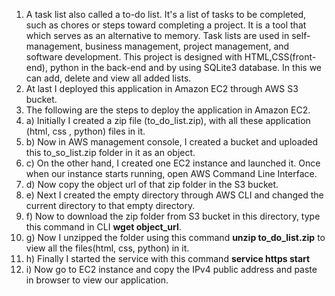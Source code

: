 1) A task list also called a to-do list. It's a list of tasks to be completed, such as chores or steps toward completing a project. It is a tool that which serves as an alternative to memory. Task lists are used in self-management, business management, project management, and software development. This project is designed with HTML,CSS(front-end), python in the back-end and by using SQLite3 database. In this we can add, delete and view all added lists.
2) At last I deployed this application in Amazon EC2 through AWS S3 bucket. 
3) The following are the steps to deploy the application in Amazon EC2.
4)   a) Initially I created a zip file (to_do_list.zip), with all these application (html, css , python) files in it.
5)   b) Now in AWS management console, I created a bucket and uploaded this to_so_list.zip folder in it as an object.
6)   c) On the other hand, I created one EC2 instance and launched it. Once when our instance starts running, open AWS Command Line Interface.
7)   d) Now copy the object url of that zip folder in the S3 bucket.
8)   e) Next I created the empty directory through AWS CLI and changed the current directory to that empty directory.
9)   f) Now to download the zip folder from S3 bucket in this directory, type this command in CLI **wget object_url**.
10)  g) Now I unzipped the folder using this command **unzip to_do_list.zip** to view all the files(html, css, python) in it.
11)  h) Finally I started the service with this command **service https start**
12)  i) Now go to EC2 instance and copy the IPv4 public address and paste in browser to view our application. 
